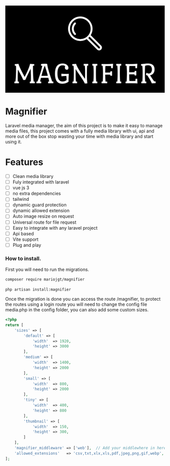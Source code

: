 ![image info](https://raw.githubusercontent.com/mariojgt/magnifier/main/Publish/Public/image/logo.png)
# Magnifier

Laravel media manager, the aim of this project is to make it easy to manage media files, this project comes with a fully media library with ui, api and more out of the box stop wasting your time with media library and start using it.

# Features

- [ ] Clean media library
- [ ] Fuly integrated with laravel
- [ ] vue js 3
- [ ] no extra dependencies
- [ ] tailwind
- [ ] dynamic guard protection
- [ ] dynamic allowed extension
- [ ] Auto image resize on request
- [ ] Universal route for file request
- [ ] Easy to integrate with any laravel project
- [ ] Api based
- [ ] Vite support
- [ ] Plug and play

### How to install.

First you will need to run the migrations.

```art
composer require mariojgt/magnifier

php artisan install:magnifier
```

Once the migration is done you can access the route /magnifier, to protect the routes using a login route you will need to change the config file media.php in the config folder, you can also add some custom sizes.

```php
<?php
return [
    'sizes' => [
        'default' => [
            'width'  => 1920,
            'height' => 3000
        ],
        'medium' => [
            'width'  => 1400,
            'height' => 2000
        ],
        'small' => [
            'width'  => 800,
            'height' => 2000
        ],
        'tiny' => [
            'width'  => 400,
            'height' => 800
        ],
        'thumbnail' => [
            'width'  => 150,
            'height' => 300,
        ]
    ],
    'magnifier_middleware' => ['web'],  // Add your middlewhere in here
    'allowed_extensions'   => 'csv,txt,xlx,xls,pdf,jpeg,png,gif,webp',
];
```

